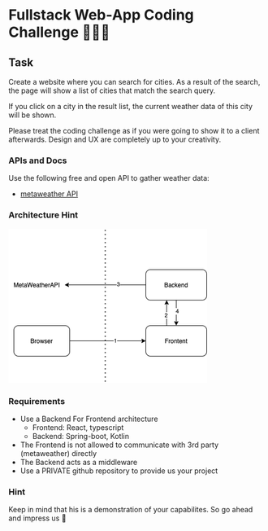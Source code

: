 # Fullstack Web-App Coding Challenge 👨🏼‍💻

## Task

Create a website where you can search for cities.
As a result of the search, the page will show a list of cities that match the search query.

If you click on a city in the result list, the current weather data of this city will be shown.

Please treat the coding challenge as if you were going to show it to a client afterwards.
Design and UX are completely up to your creativity.

### APIs and Docs

Use the following free and open API to gather weather data:

- [metaweather API](https://www.metaweather.com/api)

### Architecture Hint
![diagram](./diagram.png)

### Requirements

- Use a Backend For Frontend architecture 
    - Frontend: React, typescript
    - Backend: Spring-boot, Kotlin
- The Frontend is not allowed to communicate with 3rd party (metaweather) directly
- The Backend acts as a middleware
- Use a PRIVATE github repository to provide us your project

### Hint

Keep in mind that his is a demonstration of your capabilites. So go ahead and impress us 🤯
